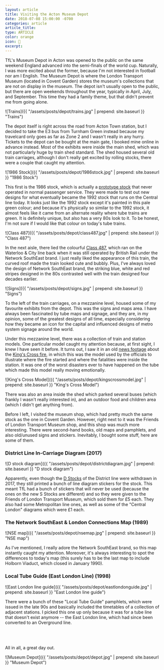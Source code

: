 ```yaml
---
layout: article
title: Visiting the Acton Museum Depot
date: 2018-07-08 15:00:00 -0700
categories: article
article_title:
type: ARTICLE
color: orange
icon: 🚃
excerpt:
---
```


TfL's Museum Depot in Acton was opened to the public on the same weekend England advanced into the semi-finals of the world cup. Naturally, I was more excited about the former, because I'm not interested in football nor am I English. The Museum Depot is where the London Transport Museum (located in Covent Garden) stores the museum's collections that are not on display in the museum. The depot isn't usually open to the public, but there are open weekends throughout the year, typically in April, July, and September. This time they had a family theme, but that didn't prevent me from going alone.

![Trains]({{ "/assets/posts/depot/trains.jpg" | prepend: site.baseurl }}  "Trains")

The depot itself is right across the road from Acton Town station, but I decided to take the E3 bus from Turnham Green instead because my travelcard only goes as far as Zone 2 and I wasn't really in any hurry. Tickets to the depot can be bought at the main gate, I booked mine online in advance instead. Most of the exhibits were inside the main shed, which was not particularly huge by train shed standard. The shed housed several old train carriages, although I don't really get excited by rolling stocks, there were a couple that caught my attention. 

<!--break-->

![1986 Stock]({{ "/assets/posts/depot/1986stock.jpg" | prepend: site.baseurl }}  "1986 Stock")

This first is the 1986 stock, which is actually a [prototype stock](https://en.wikipedia.org/wiki/London_Underground_1986_Stock) that never operated in normal passenger service. They were made to test out new designs for what eventually became the 1992 stock that runs on the Central line today. It looks just like the 1992 stock except it's painted in this pale green colour; and because it's physically so similar to the 1992 stock, it almost feels like it came from an alternate reality where tube trains are green. It is definitely unique, but also has a very 80s look to it. To be honest, I'm not sure if I would like that colour on today's tube trains.

![Class 487]({{ "/assets/posts/depot/class487.jpg" | prepend: site.baseurl }}  "Class 487")

In the next aisle, there lied the colourful [Class 487](https://en.wikipedia.org/wiki/British_Rail_Class_487), which ran on the Waterloo & City line back when it was still operated by British Rail under the Network SouthEast brand. I just really liked the appearance of this train, the curved roof made the train looked cute and bubbly. Plus, I've always loved the design of Network SouthEast brand, the striking blue, white and red stripes designed in the 80s contrasted well with the train designed four decades earlier.

![Signs]({{ "/assets/posts/depot/signs.jpg" | prepend: site.baseurl }}  "Signs")

To the left of the train carriages, on a mezzanine level, housed some of my favourite exhibits from the depot. This was the signs and maps area. I have always been fascinated by tube maps and signage, and they are, in my opinion, some of the greatest designs of all time, especially considering how they became an icon for the capital and influenced designs of metro system signage around the world. 

Under this mezzanine level, there was a collection of train and station models. One particular model caught my attention because, at first sight, I knew I have seen it before. It turns out, I saw it in an old [news footage](https://youtu.be/lm2N-g9hE9I?t=1m47s) about the [King's Cross fire](https://en.wikipedia.org/wiki/King%27s_Cross_fire), in which this was the model used by the officials to illustrate where the fire started and where the fatalities were inside the station. It was one of the worst disasters ever to have happened on the tube which made this model really moving emotionally.

![King's Cross Model]({{ "/assets/posts/depot/kingscrossmodel.jpg" | prepend: site.baseurl }}  "King's Cross Model")

There was also an area inside the shed which parked several buses (which frankly I wasn't really interested in), and an outdoor food and children area (which I didn't get anything from).

Before I left, I visited the museum shop, which had pretty much the same stock as the one in Covent Garden. However, right next to it was the Friends of London Transport Museum shop, and this shop was much more interesting. There were second-hand books, old maps and pamphlets, and also old/unused signs and stickers. Inevitably, I bought some stuff, here are some of them.

### District Line In-Carriage Diagram (2017)

![D stock diagram]({{ "/assets/posts/depot/districtdiagram.jpg" | prepend: site.baseurl }}  "D stock diagram")

Apparently, even though the [D Stocks](https://en.wikipedia.org/wiki/London_Underground_D78_Stock) of the District line were withdrawn in 2017, they still printed a bunch of line diagram stickers for the stock. This meant TfL had a bunch of stickers that will never be used (because the ones on the new S Stocks are different) and so they were given to the Friends of London Transport Museum, which sold them for £5 each. They also had some Metropolitan line ones, as well as some of the "Central London" diagrams which were £1 each.

### The Network SouthEast & London Connections Map (1989)

![NSE map]({{ "/assets/posts/depot/nsemap.jpg" | prepend: site.baseurl }}  "NSE map")

As I've mentioned, I really adore the Network SouthEast brand, so this map instantly caught my attention. Moreover, it's always interesting to spot the differences to today's map (this surely has to be the last map to include Holborn Viaduct, which closed in January 1990).

### Local Tube Guide (East London Line) (1998)

![East London line guide]({{ "/assets/posts/depot/eastlondonguide.jpg" | prepend: site.baseurl }}  "East London line guide")

There were a bunch of these "Local Tube Guide" pamphlets, which were issued in the late 90s and basically included the timetables of a collection of adjacent stations. I picked this one up only because it was for a tube line that doesn't exist anymore -- the East London line, which had since been converted to an Overground line.

<br><br><br>
All in all, a great day out.

![Museum Depot]({{ "/assets/posts/depot/depot.jpg" | prepend: site.baseurl }}  "Museum Depot")